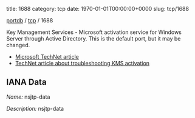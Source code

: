 title: 1688
category: tcp
date: 1970-01-01T00:00:00+0000
slug: tcp/1688

[portdb](/) / [tcp](/category/tcp.html) / 1688


Key Management Services - Microsoft activation service for Windows Server through Active Directory. This is the default port, but it may be changed.

* [Microsoft TechNet article](http://technet.microsoft.com/en-us/library/ff793407.aspx)
* [TechNet article about troubleshooting KMS activation](http://technet.microsoft.com/en-au/library/ee939272.aspx)

## IANA Data

_Name:_ nsjtp-data

_Description:_ nsjtp-data

